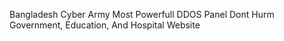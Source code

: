 Bangladesh Cyber Army Most Powerfull DDOS Panel Dont Hurm Government, Education, And Hospital Website

